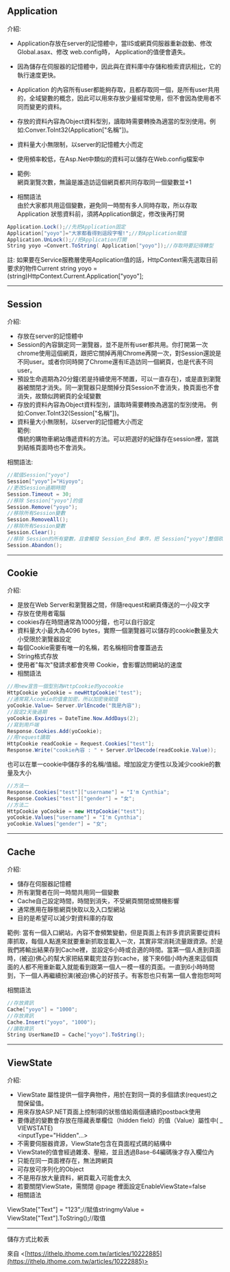 ## Application

介紹:
-   Application存放在server的記憶體中，當IIS或網頁伺服器重新啟動、修改Global.asax、修改 web.config時， Application的值便會遺失。
-   因為儲存在伺服器的記憶體中，因此與在資料庫中存儲和檢索資訊相比，它的執行速度更快。
-   Application 的內容所有user都能夠存取，且都存取同一個，是所有user共用的，全域變數的概念，因此可以用來存放少量經常使用，但不會因為使用者不同而變更的資料。
-   存放的資料內容為Object資料型別，讀取時需要轉換為適當的型別使用。例如:Conver.ToInt32(Application["名稱"])。
-   資料量大小無限制，以server的記憶體大小而定
-   使用頻率較低，在Asp.Net中類似的資料可以儲存在Web.config檔案中

-   範例:  
    網頁瀏覽次數，無論是誰造訪這個網頁都共同存取同一個變數並+1
-   相關語法  
    由於大家都共用這個變數，避免同一時間有多人同時存取，所以存取Application 狀態資料前，須將Application鎖定，修改後再打開

```C#
Application.Lock();//先把Application固定
Application["yoyo"]="大家都看得到這段字喔!";//對Application賦值
Application.UnLock();//把Application打開
String yoyo =Convert.ToString( Application["yoyo"]);//存取時要記得轉型
```

註: 如果要在Service服務層使用Application值的話，HttpContext需先選取目前要求的物件Current
string yoyo = (string)HttpContext.Current.Application["yoyo"];

---
## Session

介紹:
-   存放在server的記憶體中
-   Session的內容鎖定同一瀏覽器，並不是所有user都共用。你打開第一次chrome使用這個網頁，跟把它關掉再用Chrome再開一次，對Session還說是不同user。或者你同時開了Chrome還有IE造訪同一個網頁，也是代表不同user。
-   預設生命週期為20分鐘(若是持續使用不閒置，可以一直存在)，或是直到瀏覽器被關閉才消失。同一瀏覽器只是關掉分頁Session不會消失，換頁面也不會消失，故類似跨網頁的全域變數
-   存放的資料內容為Object資料型別，讀取時需要轉換為適當的型別使用。
	例如:Conver.ToInt32(Session["名稱"])。
-   資料量大小無限制，以server的記憶體大小而定  
    範例:  
    傳統的購物車網站傳遞資料的方法。可以把選好的紀錄存在session裡，當跳到結帳頁面時也不會消失。

相關語法:
```C#
//賦值Session["yoyo"] 
Session["yoyo"]="Hiyoyo"; 
//更改Session過期時間  
Session.Timeout = 30;
//移除 Session["yoyo"]的值  
Session.Remove("yoyo");
//移除所有Session變數  
Session.RemoveAll();
//移除所有Session變數  
Session.Clear(); 
//移除 Session的所有變數，且會觸發 Session_End 事件，把 Session["yoyo"]整個砍了
Session.Abandon();
```

---
## Cookie

介紹:
-   是放在Web Server和瀏覽器之間，伴隨request和網頁傳送的一小段文字
-   存放在使用者電腦
-   cookies存在時間通常為1000分鐘，也可以自行設定
-   資料量大小最大為4096 bytes，實際一個瀏覽器可以儲存的cookie數量及大小受限於瀏覽器設定
-   每個Cookie需要有唯一的名稱，若名稱相同會覆蓋過去
-   String格式存放
-   使用者"每次"發請求都會夾帶 Cookie，會影響訪問網站的速度
-   相關語法

```C#
//用new宣告一個型別為HttpCookie的yocookie  
HttpCookie yoCookie = newHttpCookie("test");
//通常寫入cookie的值會加密，所以加密後賦值  
yoCookie.Value= Server.UrlEncode("我是內容");
//設定2天後過期  
yoCookie.Expires = DateTime.Now.AddDays(2);
//寫到用戶端
Response.Cookies.Add(yoCookie);
//用request讀取
HttpCookie readCookie = Request.Cookies["test"];  
Response.Write("cookie內容 : " + Server.UrlDecode(readCookie.Value));
```

也可以在單一cookie中儲存多的名稱/值組。增加設定方便性以及減少cookie的數量及大小
```C#
//方法一  
Response.Cookies["test"]["username"] = "I'm Cynthia";  
Response.Cookies["test"]["gender"] = "女";  
//方法二            
HttpCookie yoCookie = new HttpCookie("test");  
yoCookie.Values["username"] = "I'm Cynthia";  
yoCookie.Values["gender"] = "女";
```

---
## Cache

介紹:
-   儲存在伺服器記憶體
-   所有瀏覽者在同一時間共用同一個變數
-   Cache自己設定時間，時間到消失，不受網頁關閉或關機影響
-   通常應用在靜態網頁快取以及入口型網站
-   目的是希望可以減少對資料庫的存取

範例:
當有一個入口網站，內容不會頻繁變動，但是頁面上有許多資訊需要從資料庫抓取，每個人點進來就要重新抓取並載入一次，其實非常消耗流量跟資源。於是我們將輸出結果存到Cache裡，並設定6小時或合適的時間。當第一個人進到頁面時，(被迫)佛心的幫大家把結果載完並存到cache，接下來6個小時內進來這個頁面的人都不用重新載入就能看到跟第一個人一模一樣的頁面。一直到6小時時間到，下一個人再繼續扮演(被迫)佛心的好孩子。有客怨也只有第一個人會抱怨呵呵

相關語法
```C#
//存放資訊  
Cache["yoyo"] = "1000";  
//存放資訊  
Cache.Insert("yoyo", "1000");  
//讀取資訊  
String UserNameID = Cache["yoyo"].ToString();
```


---
## ViewState

介紹:
-   ViewState 屬性提供一個字典物件，用於在對同一頁的多個請求(request)之間保留值。
-   用來存放ASP.NET頁面上控制項的狀態值給兩個連續的postback使用
-   要傳遞的變數會存放在隱藏表單欄位（hidden field）的值（Value）屬性中( _ VIEWSTATE)  
    <inputType="Hidden"...>
-   不需要伺服器資源，ViewState包含在頁面程式碼的結構中
-   ViewState的值會經過雜湊、壓縮，並且透過Base-64編碼後才存入欄位內
-   只能在同一頁面裡存在，無法跨網頁
-   可存放可序列化的Object
-   不是用存放大量資料，網頁載入可能會太久
-   若要關閉ViewState，需關閉 @page 裡面設定EnableViewState=false
-   相關語法

ViewState["Text"] = "123";//賦值stringmyValue = ViewState["Text"].ToString();//取值

---

儲存方式比較表

來自 <[https://ithelp.ithome.com.tw/articles/10222885](https://ithelp.ithome.com.tw/articles/10222885)>

